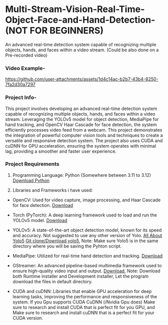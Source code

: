 # Multi-Stream-Vision-Real-Time-Object-Face-and-Hand-Detection- (NOT FOR BEGINNERS)
 An advanced real-time detection system capable of recognizing multiple objects, hands, and faces within a video stream. (Could be also done on a Pre-recorded video)

### Video Example-

https://github.com/user-attachments/assets/1d4c14ac-b2b7-43b4-8250-7fa2d30a7297

### Project Info- 

This project involves developing an advanced real-time detection system capable of recognizing multiple objects, hands, and faces within a video stream. Leveraging the YOLOv5 model for object detection, MediaPipe for hand tracking, and OpenCV Haar Cascade for face detection, the system efficiently processes video feed from a webcam. This project demonstrates the integration of powerful computer vision tools and techniques to create a versatile and responsive detection system. The project also uses CUDA and cuDNN for GPU acceleration, ensuring the system operates with minimal lag, providing a smoother and faster user experience.

### Project Requirements

1. Programming Language: Python (Somewhere between 3.11 to 3.12) [Download Python](https://www.python.org/downloads/)


2. Libraries and Frameworks i have used:
- OpenCV: Used for video capture, image processing, and Haar Cascade for face detection. [Download](https://docs.opencv.org/4.x/d6/d00/tutorial_py_root.html)

- Torch (PyTorch): A deep learning framework used to load and run the YOLOv5 model. [Download](https://pytorch.org/docs/stable/index.html)

- YOLOv5: A state-of-the-art object detection model, known for its speed and accuracy.
  Not suggested to use any other version of Yolo.
  [All About Yolo5](https://docs.ultralytics.com/yolov5/)
  [Git clone/Download yolo5](https://github.com/ultralytics/yolov5), Note: Make sure Yolo5 is in the same directory where you will be saving the Pyhton script.
  
- MediaPipe: Utilized for real-time hand detection and tracking.  [Download](https://ai.google.dev/edge/mediapipe/solutions/guide)

- GStreamer: An advanced pipeline-based multimedia framework used to ensure high-quality video input and output.
  [Download](https://gstreamer.freedesktop.org/download/#windows), Note: Download both Runtime installer and Development installer, Let the program download the files in default directory.
  
- CUDA and cuDNN: Libraries that enable GPU acceleration for deep learning tasks, improving the performance and responsiveness of the system.
  If you Gpu supports CUDA CuDNN (/Nvidia Gpu does) Make sure to research and install CUDA that is perfect fit for you GPU, and Make sure to research and install cuDNN that is a perfect fit for your CUDA version.
